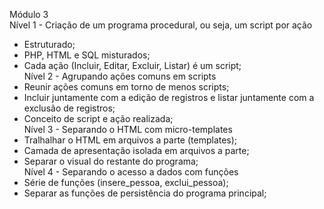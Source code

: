 Módulo 3  
Nível 1 - Criação de um programa procedural, ou seja, um script por ação  
 - Estruturado; 
 - PHP, HTML e SQL misturados;  
 - Cada ação (Incluir, Editar, Excluir, Listar) é um script;  
Nível 2 - Agrupando ações comuns em scripts  
 - Reunir ações comuns em torno de menos scripts;  
 - Incluir juntamente com a edição de registros e listar juntamente com a exclusão de registros;  
 - Conceito de script e ação realizada;  
Nível 3 - Separando o HTML com micro-templates  
 - Tralhalhar o HTML em arquivos a parte (templates);  
 - Camada de apresentação isolada em arquivos a parte;  
 - Separar o visual do restante do programa;  
Nível 4 - Separando o acesso a dados com funções  
 - Série de funções (insere_pessoa, exclui_pessoa);  
 - Separar as funções de persistência do programa principal;  

